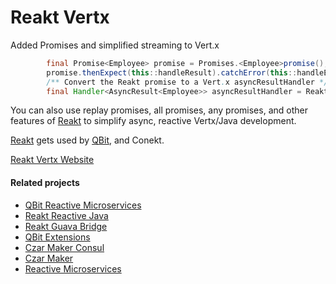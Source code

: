 # Reakt Vertx
Added Promises and simplified streaming to Vert.x

```java
        final Promise<Employee> promise = Promises.<Employee>promise();
        promise.thenExpect(this::handleResult).catchError(this::handleError);
        /** Convert the Reakt promise to a Vert.x asyncResultHandler */
        final Handler<AsyncResult<Employee>> asyncResultHandler = ReaktVertx.convertPromise(promise);
```


You can also use replay promises, all promises, any promises, and other
features of [Reakt](http://advantageous.github.io/reakt) to simplify async, reactive Vertx/Java development.

[Reakt](http://advantageous.github.io/reakt) gets used by [QBit](http://advantageous.github.io/qbit/), and Conekt.

[Reakt Vertx Website](http://advantageous.github.io/reakt-vertx)

#### Related projects
* [QBit Reactive Microservices](http://advantageous.github.io/qbit/)
* [Reakt Reactive Java](http://advantageous.github.io/reakt)
* [Reakt Guava Bridge](http://advantageous.github.io/reakt-guava/)
* [QBit Extensions](https://github.com/advantageous/qbit-extensions)
* [Czar Maker Consul](http://advantageous.github.io/czar-maker-consul/)
* [Czar Maker](http://advantageous.github.io/czar-maker/)
* [Reactive Microservices](http://www.mammatustech.com/reactive-microservices)
